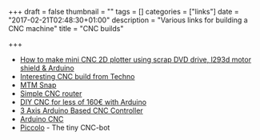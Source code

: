 +++
draft = false
thumbnail = ""
tags = []
categories = ["links"]
date = "2017-02-21T02:48:30+01:00"
description = "Various links for building a CNC machine"
title = "CNC builds"

+++

* [How to make mini CNC 2D plotter using scrap DVD drive, l293d motor shield & Arduino](http://www.instructables.com/id/How-to-Make-Mini-CNC-2D-Plotter-Using-Scrap-DVD-Dr/?ALLSTEPS)
* [Interesting CNC build from Techno](http://xavierstechno.blogspot.ch/2012/06/my-cnc.html)
* [MTM Snap](http://mtm.cba.mit.edu/machines/mtm_snap-lock/)
* [Simple CNC router](http://www.instructables.com/id/Build-a-CNC-Router/?ALLSTEPS)
* [DIY CNC for less of 160€ with Arduino](http://www.instructables.com/id/DIY-CNC-for-Less-of-160-With-Arduino/?ALLSTEPS)
* [3 Axis Arduino Based CNC Controller](http://www.instructables.com/id/3-Axis-Arduino-Based-CNC-Controller/?ALLSTEPS)
* [Arduino CNC](http://cnc.antoinepelloux.eu/en/index.php?id=4)
* [Piccolo](http://piccolo.cc/) - The tiny CNC-bot